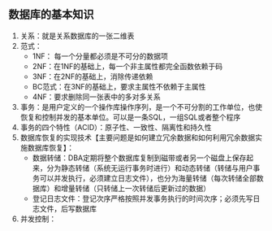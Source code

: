 ## 数据库的基本知识

1. 关系：就是关系数据库的一张二维表
2. 范式：
	- 1NF： 每一个分量都必须是不可分的数据项
	- 2NF：在1NF的基础上，每一个非主属性都完全函数依赖于码
	- 3NF：在2NF的基础上，消除传递依赖
	- BC范式：在3NF的基础上，要求主属性不依赖于主属性
	- 4NF：要求删除同一张表中的多对多关系
3. 事务：是用户定义的一个操作库操作序列，是一个不可分割的工作单位，也使恢复和控制并发的基本单位。可以是一条SQL，一组SQL或者整个程序
4. 事务的四个特性（ACID）：原子性、一致性、隔离性和持久性
5. 数据库恢复的实现技术【主要问题是如何建立冗余数据和如何利用冗余数据实施数据库恢复】：
	- 数据转储：DBA定期将整个数据库复制到磁带或者另一个磁盘上保存起来，分为静态转储（系统无运行事务时进行）和动态转储（转储与用户事务可以并发执行，必须建立日志文件），也分为海量转储（每次转储全部数据库）和增量转储（只转储上一次转储后更新过的数据）
	- 登记日志文件：登记次序严格按照并发事务执行的时间次序；必须先写日志文件，后写数据库
6. 并发控制：
<!--stackedit_data:
eyJoaXN0b3J5IjpbMjA0ODI5MzAwOSwtMTM4MDE3MzU4MiwxMD
k0NjkzNTA0LC0yNzk3NDc0NTEsMTE1NjUwOTAyMl19
-->